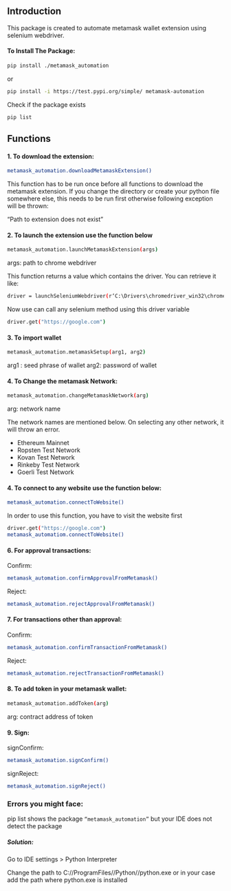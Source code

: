 
## Introduction
This package is created to automate metamask wallet extension using selenium webdriver. 

#### To Install The Package:



```sh
pip install ./metamask_automation
```
or
```sh
pip install -i https://test.pypi.org/simple/ metamask-automation
```
Check if the package exists
```sh
pip list
```

## Functions

#### 1. To download the extension:

```sh
metamask_automation.downloadMetamaskExtension()
```
This function has to be run once before all functions to download the metamask extension. If you change the directory or create your python file somewhere else, this needs to be run first otherwise following exception will be thrown:

“Path to extension does not exist”

#### 2. To launch the extension use the function below
```sh
metamask_automation.launchMetamaskExtension(args)
```
args: path to chrome webdriver



This function returns a value which contains the driver. You can retrieve it like:
```sh
driver = launchSeleniumWebdriver(r‘C:\Drivers\chromedriver_win32\chromedriver.exe’)
```

Now use can call any selenium method using this driver variable
```sh
driver.get("https://google.com")
```
#### 3. To import wallet
```sh
metamask_automation.metamaskSetup(arg1, arg2)
```
arg1 : seed phrase of wallet
arg2: password of wallet


#### 4. To Change the metamask Network:
```sh
metamask_automation.changeMetamaskNetwork(arg)
```

arg: network name

The network names are mentioned below. On selecting any other network, it will throw an error.

- Ethereum Mainnet
- Ropsten Test Network
- Kovan Test Network
- Rinkeby Test Network
- Goerli Test Network

#### 4. To connect to any website use the function below:
```sh
metamask_automation.connectToWebsite()
```

In order to use this function, you have to visit the website first
```sh
driver.get("https://google.com")
metamask_automatiom.connectToWebsite()
```

#### 6. For approval transactions:

Confirm: 
```sh 
metamask_automation.confirmApprovalFromMetamask()
```

Reject: 
```sh 
metamask_automation.rejectApprovalFromMetamask()
```

#### 7. For transactions other than approval:

Confirm: 
```sh
metamask_automation.confirmTransactionFromMetamask()
```

Reject: 
```sh
metamask_automation.rejectTransactionFromMetamask()
```

#### 8. To add token in your metamask wallet:

```sh
metamask_automation.addToken(arg)
```
arg: contract address of token

#### 9. Sign:

signConfirm: 
```sh
metamask_automation.signConfirm()
```
signReject: 
```sh
metamask_automation.signReject()
```


### Errors you might face:

pip list shows the package ```“metamask_automation”``` but your IDE does not detect the package

##### Solution:

Go to IDE settings > Python Interpreter 

Change the path to C://ProgramFiles//Python//python.exe or in your case add the path where python.exe is installed
